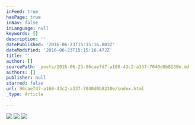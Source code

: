 ```yaml
---
inFeed: true
hasPage: true
inNav: false
inLanguage: null
keywords: []
description: ''
datePublished: '2016-06-23T15:15:16.803Z'
dateModified: '2016-06-23T15:15:16.472Z'
title: ''
author: []
sourcePath: _posts/2016-06-23-96cae7d7-a160-43c2-a337-7040d0b8230e.md
authors: []
publisher: null
starred: false
url: 96cae7d7-a160-43c2-a337-7040d0b8230e/index.html
_type: Article

---
```

![](https://the-grid-user-content.s3-us-west-2.amazonaws.com/3ce14e95-03c1-415f-9cde-7738ae05cfcf.jpg)
![](https://the-grid-user-content.s3-us-west-2.amazonaws.com/1cb56794-4b3e-4862-8105-9533c6331e20.jpg)
![](https://the-grid-user-content.s3-us-west-2.amazonaws.com/3624deb9-3474-43b0-939d-be9c2349c722.jpg)